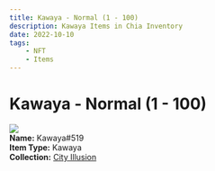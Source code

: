 ```yaml
---
title: Kawaya - Normal (1 - 100)
description: Kawaya Items in Chia Inventory
date: 2022-10-10
tags:
    - NFT
    - Items
---
```


# Kawaya - Normal (1 - 100)
<div class="item_thumbnail">
<img loading="lazy" src="https://pmimba2t56qbwd45xjs6rahofu6o26wuuxdejnqsfrcpig2wem.arweave.net/exDAg1PvoBsPnbpl6IDuLT-ztetSlxkS2EixE9BtWI8"><br/>
<div><strong>Name:</strong> Kawaya#519</div>
<div><strong>Item Type:</strong> Kawaya</div>
<div><strong>Collection:</strong> <a href="https://www.spacescan.io/xch/nft/collection/col1lend2dcn558km4wcwta4xnkfv3xpcmlp9kyt0m909emvfxechlyqdl5ndg">City Illusion</a></div>
</div>

